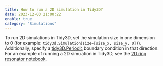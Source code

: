 ```yaml
---
title: How to run a 2D simulation in Tidy3D?
date: 2023-12-03 21:00:22
enable: true
category: "Simulations"
---
```

<div><div>To run 2D simulations in Tidy3D, set the simulation size in one dimension</div><div>to 0 (for example: <code>tidy3d.Simulation(size=[size_x, size_y, 0])</code>). Additionally, specify a <a target="_blank" rel="noopener" href="https://docs.flexcompute.com/projects/tidy3d/en/latest/_autosummary/tidy3d.Periodic.html">tidy3D.Periodic</a> boundary condition in that direction. For an example of running a 2D simulation in Tidy3D, see the <a href="https://www.flexcompute.com/tidy3d/examples/notebooks/RingResonator/">2D ring resonator notebook</a>.</div></div>
